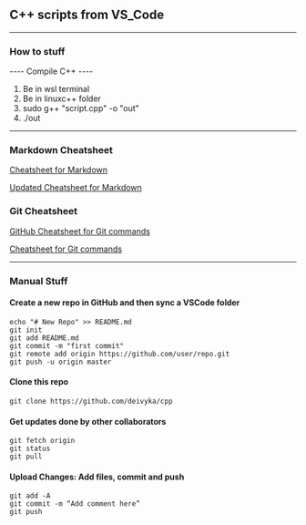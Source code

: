 ## C++ scripts from VS_Code
---

### How to stuff
---- Compile C++ ----
1. Be in wsl terminal
2. Be in linuxc++ folder
3. sudo g++ "script.cpp" -o "out"
4. ./out

---
### Markdown Cheatsheet
[Cheatsheet for Markdown](https://github.com/adam-p/markdown-here/wiki/Markdown-Cheatsheet)

[Updated Cheatsheet for Markdown](https://www.markdownguide.org/basic-syntax/)

### Git Cheatsheet
[GitHub Cheatsheet for Git commands](https://github.github.com/training-kit/downloads/github-git-cheat-sheet.pdf)

[Cheatsheet for Git commands](https://shortcode.dev/git-cheatsheet#add-all-files)

---
### Manual Stuff
#### Create a new repo in GitHub and then sync a VSCode folder
```
echo "# New Repo" >> README.md
git init
git add README.md
git commit -m "first commit"
git remote add origin https://github.com/user/repo.git
git push -u origin master             
```

#### Clone this repo
```
git clone https://github.com/deivyka/cpp
```

#### Get updates done by other collaborators
```
git fetch origin              
git status 
git pull
```

#### Upload Changes: Add files, commit and push
```
git add -A
git commit -m “Add comment here”
git push
```
